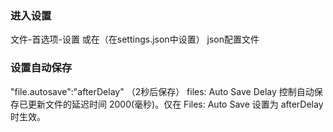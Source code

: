 ### 进入设置
文件-首选项-设置
或在（在settings.json中设置）
json配置文件

### 设置自动保存 
"file.autosave":"afterDelay"
（2秒后保存）
files: Auto Save Delay
控制自动保存已更新文件的延迟时间 2000(毫秒)。仅在 Files: Auto Save 设置为 afterDelay 时生效。
